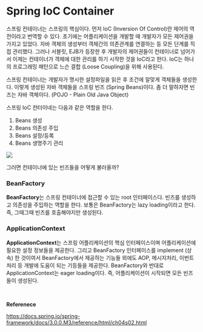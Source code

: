 # Spring IoC Container

스프링 컨테이너는 스프링의 핵심이다. 먼저 IoC (Inversion Of Control)란 제어의 역전이라고 번역할 수 있다. 초기에는 어플리케이션을 개발할 때 개발자가 모든 제어권을 가지고 있었다. 자바 객체의 생성부터 객체간의 의존관계를 연결하는 등 모든 단계를 직접 관리했다. 그러나 서블릿, EJB가 등장한 후 개발자의 제어권들이 컨테이너로 넘어가서 이제는 컨테이너가 객체에 대한 관리를 하기 시작한 것을 IoC라고 한다. IoC는 하나의 프로그래밍 패턴으로 느슨 결합 (Loose Coupling)을 위해 사용된다.

스프링 컨테이너는 개발자가 명시한 설정파일을 읽은 후 조건에 알맞게 객체들을 생성한다. 이렇게 생성된 자바 객체들을 스프링 빈즈 (Spring Beans)이다. 좀 더 말하자면 빈즈는 자바 객체이다. (POJO - Plain Old Java Object)

스프링 IoC 컨터이네는 다음과 같은 역할을 한다.

1. Beans 생성
2. Beans 의존성 주입
3. Beans 설정/등록
4. Beans 생명주기 관리

![](https://docs.spring.io/spring-framework/docs/3.0.0.M3/reference/html/images/container-magic.png)

그러면 컨테이너에 있는 빈즈들을 어떻게 불러올까?

### BeanFactory

**BeanFactory**는 스프링 컨테이너에 접근할 수 있는 root 인터페이스다. 빈즈를 생성하고 의존성을 주입하는 역할을 한다.
보통은 BeanFactory는 lazy loading이라고 한다. 즉, 그때그때 빈즈를 호출해야지만 생성된다.


### ApplicationContext

**ApplicationContext**는 스프링 어플리케이션의 핵심 인터페이스이며 어플리케이션에 필요한 설정 정보들을 제공한다.
그리고 BeanFactory 인터페이스를 implement (상속) 한 것이여서 BeanFactory에서 제공하는 기능들 외에도 AOP, 메시지처리, 이번트처리 등 개발에 도움이 되는 기등들을 제공한다.
BeanFactory와 반대로 ApplicationContext는 eager loading이다. 즉, 어플리케이션이 시작되면 모든 빈즈들이 생성된다.

<br>

**Referenece**

https://docs.spring.io/spring-framework/docs/3.0.0.M3/reference/html/ch04s02.html